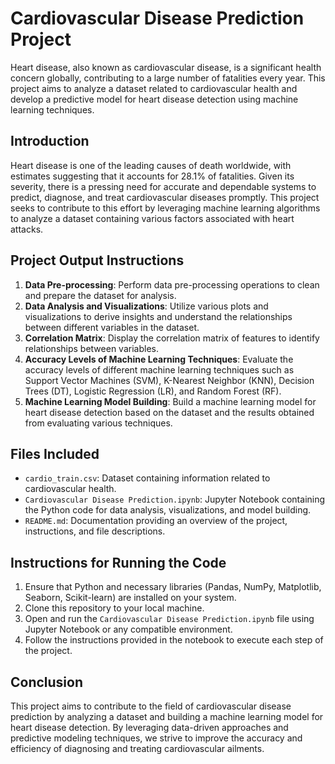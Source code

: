# Cardiovascular Disease Prediction Project

Heart disease, also known as cardiovascular disease, is a significant health concern globally, contributing to a large number of fatalities every year. This project aims to analyze a dataset related to cardiovascular health and develop a predictive model for heart disease detection using machine learning techniques.

## Introduction
Heart disease is one of the leading causes of death worldwide, with estimates suggesting that it accounts for 28.1% of fatalities. Given its severity, there is a pressing need for accurate and dependable systems to predict, diagnose, and treat cardiovascular diseases promptly. This project seeks to contribute to this effort by leveraging machine learning algorithms to analyze a dataset containing various factors associated with heart attacks.

## Project Output Instructions
1. **Data Pre-processing**: Perform data pre-processing operations to clean and prepare the dataset for analysis.
2. **Data Analysis and Visualizations**: Utilize various plots and visualizations to derive insights and understand the relationships between different variables in the dataset.
3. **Correlation Matrix**: Display the correlation matrix of features to identify relationships between variables.
4. **Accuracy Levels of Machine Learning Techniques**: Evaluate the accuracy levels of different machine learning techniques such as Support Vector Machines (SVM), K-Nearest Neighbor (KNN), Decision Trees (DT), Logistic Regression (LR), and Random Forest (RF).
5. **Machine Learning Model Building**: Build a machine learning model for heart disease detection based on the dataset and the results obtained from evaluating various techniques.

## Files Included
- `cardio_train.csv`: Dataset containing information related to cardiovascular health.
- `Cardiovascular Disease Prediction.ipynb`: Jupyter Notebook containing the Python code for data analysis, visualizations, and model building.
- `README.md`: Documentation providing an overview of the project, instructions, and file descriptions.

## Instructions for Running the Code
1. Ensure that Python and necessary libraries (Pandas, NumPy, Matplotlib, Seaborn, Scikit-learn) are installed on your system.
2. Clone this repository to your local machine.
3. Open and run the `Cardiovascular Disease Prediction.ipynb` file using Jupyter Notebook or any compatible environment.
4. Follow the instructions provided in the notebook to execute each step of the project.

## Conclusion
This project aims to contribute to the field of cardiovascular disease prediction by analyzing a dataset and building a machine learning model for heart disease detection. By leveraging data-driven approaches and predictive modeling techniques, we strive to improve the accuracy and efficiency of diagnosing and treating cardiovascular ailments.


